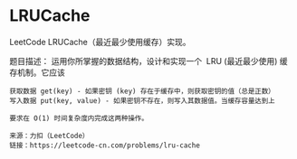 # LRUCache
LeetCode LRUCache（最近最少使用缓存）实现。

题目描述：
    运用你所掌握的数据结构，设计和实现一个  LRU (最近最少使用) 缓存机制。它应该
    
    获取数据 get(key) - 如果密钥 (key) 存在于缓存中，则获取密钥的值（总是正数）
    写入数据 put(key, value) - 如果密钥不存在，则写入其数据值。当缓存容量达到上
    
    要求在 O(1) 时间复杂度内完成这两种操作。
    
    来源：力扣（LeetCode）
    链接：https://leetcode-cn.com/problems/lru-cache

